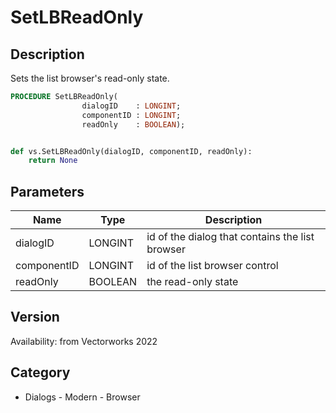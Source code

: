 # SetLBReadOnly

## Description
Sets the list browser's read-only state.

```pascal
PROCEDURE SetLBReadOnly(
				dialogID    : LONGINT;
				componentID : LONGINT;
				readOnly    : BOOLEAN);
```

```python

def vs.SetLBReadOnly(dialogID, componentID, readOnly):
    return None
```

## Parameters
|Name|Type|Description|
|---|---|---|
|dialogID|LONGINT|id of the dialog that contains the list browser|
|componentID|LONGINT|id of the list browser control|
|readOnly|BOOLEAN|the read-only state|

## Version
Availability: from Vectorworks 2022
## Category
* Dialogs - Modern - Browser

